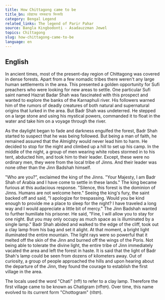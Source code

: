 ```yaml
---
title: How Chittagong came to be
title_bn: চট্টগ্রামের নামকরণের কিংবদন্তি
category: Bengal Legend
related_links: The legend of Parir Pahar
source: Bangla Kingbodonti - Asadauzzman Jewel
topics: Chittagong
slug: how-chittagong-came-to-be
language: en
---
```


## English

In ancient times, most of the present-day region of Chittagong was covered in dense forests. Apart from a few nomadic tribes there weren't any large human settlements in the area. This presented a golden opportunity for Sufi preachers who were looking for new areas to settle. One particular Sufi saint named Hazrat Badar Shah was fascinated with this prospect and wanted to explore the banks of the Karnaphuli river. His followers warned him of the rumors of deadly creatures of both natural and supernatural origins that lurked in the area. But Badr Shah was undeterred. He stepped on a large stone and using his mystical powers, commanded it to float in the water and take him on a voyage through the river.

As the daylight began to fade and darkness engulfed the forest, Badr Shah started to suspect that he was being followed. But being a man of faith, he remained assured that the Almighty would never lead him to harm. He decided to stop for the night and climbed up a hill to set up his camp. In the middle of the night, a group of men wearing white robes stormed in to his tent, abducted him, and took him to their leader. Except, these were no ordinary men, they were from the local tribe of Jinns. And their leader was none other than the Jinn Badshah himself.

"Who are you?", exclaimed the king of the Jinns. "Your Majesty, I am Badr Shah of Arabia and I have come to settle in these lands." The king became furious at this audacious response. "Silence, this forest is the dominion of Jinns. Humans are not welcome here." Seeing the king's fury, the saint backed off and said, "I apologize for trespassing. Would you be kind enough to provide me a place to sleep for the night? I have traveled a long way and I would appreciate a little bit of mercy." The Jinn Badshah wanted to further humiliate his prisoner. He said, "Fine, I will allow you to stay for one night. But you may only occupy as much space as is illuminated by a single lamp." Badr Shah abided and walked to the edge of the cliff, took out a clay lamp from his bag and set it alight. At that moment, a bright light illuminated the entire mountain. The light rays were so powerful that it melted off the skin of the Jinn and burned off the wings of the Poris. Not being able to tolerate the divine light, the entire tribe of Jinn immediately vacated the area and left the forest in haste. It is said that the light of Badr Shah's lamp could be seen from dozens of kilometers away. Out of curiosity, a group of people approached the hills and upon hearing about the departure of the Jinn, they found the courage to establish the first village in the area.

The locals used the word "Chati" (চাটি) to refer to a clay lamp. Therefore the first village came to be known as Chatigram (চাটিগ্রাম). Over time, this name evolved to its current form "Chottogram" (চট্টগ্রাম).
